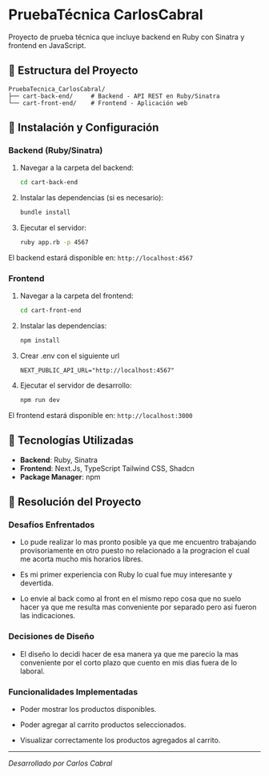 # PruebaTécnica CarlosCabral

Proyecto de prueba técnica que incluye backend en Ruby con Sinatra y frontend en JavaScript.

## 📁 Estructura del Proyecto

```
PruebaTecnica_CarlosCabral/
├── cart-back-end/     # Backend - API REST en Ruby/Sinatra
└── cart-front-end/    # Frontend - Aplicación web
```

## 🚀 Instalación y Configuración

### Backend (Ruby/Sinatra)

1. Navegar a la carpeta del backend:
   ```bash
   cd cart-back-end
   ```

2. Instalar las dependencias (si es necesario):
   ```bash
   bundle install
   ```

3. Ejecutar el servidor:
   ```bash
   ruby app.rb -p 4567
   ```

El backend estará disponible en: `http://localhost:4567`

### Frontend

1. Navegar a la carpeta del frontend:
   ```bash
   cd cart-front-end
   ```

2. Instalar las dependencias:
   ```bash
   npm install
   ```

3. Crear .env con el siguiente url
    ```
    NEXT_PUBLIC_API_URL="http://localhost:4567"
    ```

4. Ejecutar el servidor de desarrollo:
   ```bash
   npm run dev
   ```

El frontend estará disponible en: `http://localhost:3000`

## 🔧 Tecnologías Utilizadas

- **Backend**: Ruby, Sinatra
- **Frontend**: Next.Js, TypeScript Tailwind CSS, Shadcn
- **Package Manager**: npm

## 📝 Resolución del Proyecto

### Desafíos Enfrentados
- Lo pude realizar lo mas pronto posible ya que me encuentro trabajando provisoriamente en otro puesto no relacionado a la progracion el cual me acorta mucho mis horarios libres.

- Es mi primer experiencia con Ruby lo cual fue muy interesante y devertida.

- Lo envie al back como al front en el mismo repo cosa que no suelo hacer ya que me resulta mas conveniente por separado pero asi fueron las indicaciones.

### Decisiones de Diseño
- El diseño lo decidi hacer de esa manera ya que me parecio la mas conveniente por el corto plazo que cuento en mis dias fuera de lo laboral.

### Funcionalidades Implementadas
- Poder mostrar los productos disponibles.

- Poder agregar al carrito productos seleccionados.

- Visualizar correctamente los productos agregados al carrito.

---

*Desarrollado por Carlos Cabral*